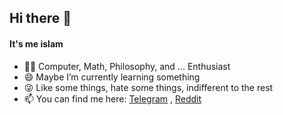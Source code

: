 ## Hi there 🙋

#### It's me islam 

- 🧑‍💻 Computer, Math, Philosophy, and ... Enthusiast
- 😄 Maybe I’m currently learning something
- 😜 Like some things, hate some things, indifferent to the rest
- 📫 You can find me here: [Telegram](https://t.me/GH5140) , [Reddit](https://www.reddit.com/user/pro_Fyn/)
